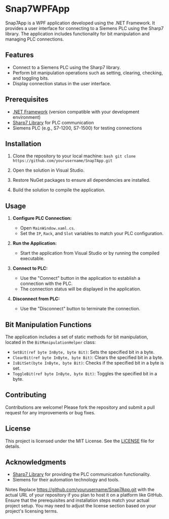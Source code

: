 # Snap7WPFApp

Snap7App is a WPF application developed using the .NET Framework. It provides a user interface for connecting to a Siemens PLC using the Sharp7 library. The application includes functionality for bit manipulation and managing PLC connections.

## Features

- Connect to a Siemens PLC using the Sharp7 library.
- Perform bit manipulation operations such as setting, clearing, checking, and toggling bits.
- Display connection status in the user interface.

## Prerequisites

- [.NET Framework](https://dotnet.microsoft.com/download/dotnet-framework) (version compatible with your development environment)
- [Sharp7 Library](https://github.com/mesta1/Sharp7) for PLC communication
- Siemens PLC (e.g., S7-1200, S7-1500) for testing connections

## Installation

1. Clone the repository to your local machine:
`bash
git clone https://github.com/yourusername/Snap7App.git
`
2. Open the solution in Visual Studio.

3. Restore NuGet packages to ensure all dependencies are installed.

4. Build the solution to compile the application.

## Usage

1. **Configure PLC Connection:**
   - Open `MainWindow.xaml.cs`.
   - Set the `IP`, `Rack`, and `Slot` variables to match your PLC configuration.

2. **Run the Application:**
   - Start the application from Visual Studio or by running the compiled executable.

3. **Connect to PLC:**
   - Use the "Connect" button in the application to establish a connection with the PLC.
   - The connection status will be displayed in the application.

4. **Disconnect from PLC:**
   - Use the "Disconnect" button to terminate the connection.

## Bit Manipulation Functions

The application includes a set of static methods for bit manipulation, located in the `BitManipulationHelper` class:

- `SetBit(ref byte InByte, byte Bit)`: Sets the specified bit in a byte.
- `ClearBit(ref byte InByte, byte Bit)`: Clears the specified bit in a byte.
- `IsBitSet(byte InByte, byte Bit)`: Checks if the specified bit in a byte is set.
- `ToggleBit(ref byte InByte, byte Bit)`: Toggles the specified bit in a byte.

## Contributing

Contributions are welcome! Please fork the repository and submit a pull request for any improvements or bug fixes.

## License

This project is licensed under the MIT License. See the [LICENSE](LICENSE) file for details.

## Acknowledgments

- [Sharp7 Library](https://github.com/mesta1/Sharp7) for providing the PLC communication functionality.
- Siemens for their automation technology and tools.

Notes
Replace https://github.com/yourusername/Snap7App.git with the actual URL of your repository if you plan to host it on a platform like GitHub.
Ensure that the prerequisites and installation steps match your actual project setup.
You may need to adjust the license section based on your project's licensing terms.
